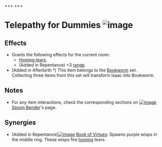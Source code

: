 +++
+++

 # Telepathy for Dummies ![image](/image/Telepathy_for_Dummies.png) 


Effects
---------


* Grants the following effects for the current room:
	+ [Homing tears](/wiki/Homing_tears "Homing tears").
	+ (Added in Repentance) +3 [range](/wiki/Range "Range").
* (Added in Afterbirth †) This item belongs to the [Bookworm](/wiki/Bookworm "Bookworm") set. Collecting three items from this set will transform Isaac into Bookworm.


Notes
-------


* For any item interactions, check the corresponding sections on [![image](/image/Spoon_Bender.png)](/wiki/Spoon_Bender "Spoon Bender") [Spoon Bender](/wiki/Spoon_Bender "Spoon Bender")'s page.


Synergies
-----------


* (Added in Repentance)[![image](/image/Book_of_Virtues.png)](/wiki/Book_of_Virtues "Book of Virtues") [Book of Virtues](/wiki/Book_of_Virtues "Book of Virtues"): Spawns purple wisps in the middle ring. These wisps fire [homing](/wiki/Status_Effects "Status Effects") tears.


